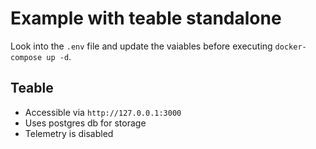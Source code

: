 # Example with teable standalone

Look into the `.env` file and update the vaiables before executing `docker-compose up -d`.

## Teable

- Accessible via `http://127.0.0.1:3000`
- Uses postgres db for storage
- Telemetry is disabled
